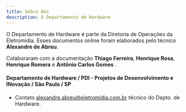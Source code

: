 ```yaml
---
title: Sobre Nós
description: O Departamento de Hardware
---
```


O Departamento de Hardware é parte da Diretoria de Operações da Eletromidia. Esses documentos online foram elaborados pelo técnico <b>Alexandre de Abreu</b>. 

Colaboraram com a documentação <b>Thiago Ferreira</b>, <b>Henrique Rosa</b>, <b>Henrique Romera</b> e <b>Antônio Carlos Gomes</b> .

#### Departamento de Hardware / PDI - Projetos de Desenvolvimento e INovação / São Paulo / SP

- Contato [alexandre.abreu@eletromidia.com.br](mailto:alexandre.abreu@eletromidia.com.br) técnico do Depto. de Hardware.
